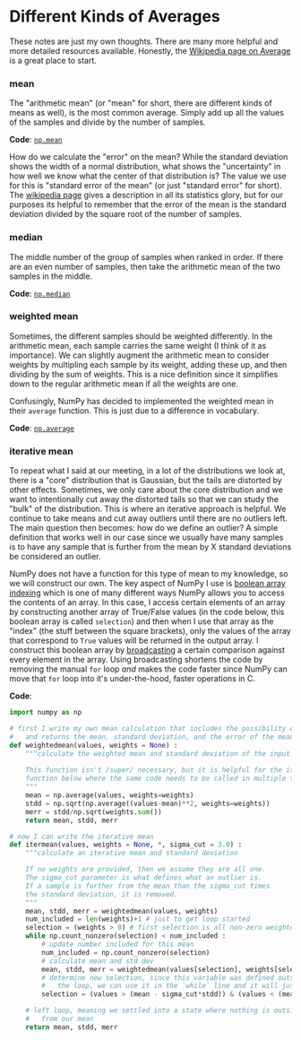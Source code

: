 # Different Kinds of Averages

These notes are just my own thoughts. 
There are many more helpful and more detailed resources available.
Honestly, the [Wikipedia page on Average](https://en.wikipedia.org/wiki/Average)
is a great place to start.

### mean
The "arithmetic mean" (or "mean" for short, there are different kinds of means as well),
is the most common average. Simply add up all the values of the samples and divide by
the number of samples.

**Code**: [`np.mean`](https://numpy.org/doc/stable/reference/generated/numpy.mean.html)

How do we calculate the "error" on the mean? While the standard deviation shows the 
width of a normal distribution, what shows the "uncertainty" in how well we know what
the center of that distribution is? The value we use for this is "standard error of the
mean" (or just "standard error" for short). The 
[wikipedia page](https://en.wikipedia.org/wiki/Standard_error) gives a description 
in all its statistics glory, but for our purposes its helpful to remember that the
error of the mean is the standard deviation divided by the square root of the number
of samples.

### median
The middle number of the group of samples when ranked in order. If there are an even
number of samples, then take the arithmetic mean of the two samples in the middle.

**Code**: [`np.median`](https://numpy.org/doc/stable/reference/generated/numpy.median.html)

### weighted mean
Sometimes, the different samples should be weighted differently. In the arithmetic mean,
each sample carries the same weight (I think of it as importance). We can slightly augment
the arithmetic mean to consider weights by multipling each sample by its weight, adding these
up, and then dividing by the sum of weights. This is a nice definition since it simplifies
down to the regular arithmetic mean if all the weights are one.

Confusingly, NumPy has decided to implemented the weighted mean in their `average` function.
This is just due to a difference in vocabulary.

**Code**: [`np.average`](https://numpy.org/doc/stable/reference/generated/numpy.average.html)

### iterative mean
To repeat what I said at our meeting, in a lot of the distributions we look at, there 
is a "core" distribution that is Gaussian, but the tails are distorted by other effects.
Sometimes, we only care about the core distribution and we want to intentionally cut away
the distorted tails so that we can study the "bulk" of the distribution. This is where
an iterative approach is helpful. We continue to take means and cut away outliers until
there are no outliers left. The main question then becomes: how do we define an outlier?
A simple definition that works well in our case since we usually have many samples is
to have any sample that is further from the mean by X standard deviations be considered
an outlier.

NumPy does not have a function for this type of mean to my knowledge, so we will construct
our own. The key aspect of NumPy I use is 
[boolean array indexing](https://numpy.org/doc/stable/user/basics.indexing.html#boolean-array-indexing)
which is one of many different ways NumPy allows you to access the contents of an array.
In this case, I access certain elements of an array by constructing another array of True/False
values (in the code below, this boolean array is called `selection`) and then when I use
that array as the "index" (the stuff between the square brackets), only the values of the
array that correspond to `True` values will be returned in the output array. I construct
this boolean array by [broadcasting](https://numpy.org/doc/stable/user/basics.broadcasting.html)
a certain comparison against every element in the array. Using broadcasting shortens the
code by removing the manual `for` loop _and_ makes the code faster since NumPy can move that
`for` loop into it's under-the-hood, faster operations in C.

**Code**:
```python
import numpy as np

# first I write my own mean calculation that includes the possibility of weights
#   and returns the mean, standard deviation, and the error of the mean
def weightedmean(values, weights = None) :
    """calculate the weighted mean and standard deviation of the input values
    
    This function isn't /super/ necessary, but it is helpful for the itermean
    function below where the same code needs to be called in multiple times.
    """ 
    mean = np.average(values, weights=weights)
    stdd = np.sqrt(np.average((values-mean)**2, weights=weights))
    merr = stdd/np.sqrt(weights.sum())
    return mean, stdd, merr

# now I can write the iterative mean
def itermean(values, weights = None, *, sigma_cut = 3.0) :
    """calculate an iterative mean and standard deviation

    If no weights are provided, then we assume they are all one.
    The sigma_cut parameter is what defines what an outlier is.
    If a sample is further from the mean than the sigma_cut times
    the standard deviation, it is removed.
    """
    mean, stdd, merr = weightedmean(values, weights)
    num_included = len(weights)+1 # just to get loop started
    selection = (weights > 0) # first selection is all non-zero weighted samples
    while np.count_nonzero(selection) < num_included :
        # update number included for this mean
        num_included = np.count_nonzero(selection)
        # calculate mean and std dev
        mean, stdd, merr = weightedmean(values[selection], weights[selection] if weights is not None else None)
        # determine new selection, since this variable was defined outside
        #   the loop, we can use it in the `while` line and it will just be updated
        selection = (values > (mean - sigma_cut*stdd)) & (values < (mean + sigma_cut*stdd)) & (weights > 0)

    # left loop, meaning we settled into a state where nothing is outside sigma_cut standard deviations
    #   from our mean
    return mean, stdd, merr
```

